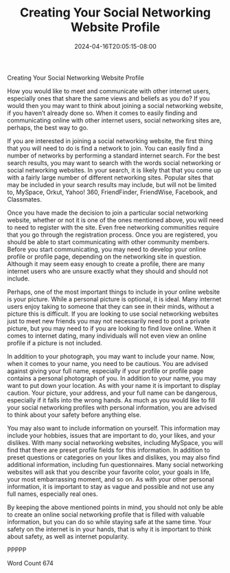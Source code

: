 ﻿---
title: "Creating Your Social Networking Website Profile"
date: 2024-04-16T20:05:15-08:00
description: "Social Networking Tips for Web Success"
featured_image: "/images/Social Networking.jpg"
tags: ["Social Networking"]
---

Creating Your Social Networking Website Profile

How you would like to meet and communicate with other internet users, especially ones that share the same views and beliefs as you do? If you would then you may want to think about joining a social networking website, if you haven’t already done so. When it comes to easily finding and communicating online with other internet users, social networking sites are, perhaps, the best way to go.

If you are interested in joining a social networking website, the first thing that you will need to do is find a network to join. You can easily find a number of networks by performing a standard internet search. For the best search results, you may want to search with the words social networking or social networking websites.  In your search, it is likely that that you come up with a fairly large number of different networking sites.  Popular sites that may be included in your search results may include, but will not be limited to, MySpace, Orkut, Yahoo! 360, FriendFinder, FriendWise, Facebook, and Classmates.

Once you have made the decision to join a particular social networking website, whether or not it is one of the ones mentioned above, you will need to need to register with the site.  Even free networking communities require that you go through the registration process. Once you are registered, you should be able to start communicating with other community members.  Before you start communicating, you may need to develop your online profile or profile page, depending on the networking site in question. Although it may seem easy enough to create a profile, there are many internet users who are unsure exactly what they should and should not include.

Perhaps, one of the most important things to include in your online website is your picture. While a personal picture is optional, it is ideal. Many internet users enjoy taking to someone that they can see in their minds, without a picture this is difficult.  If you are looking to use social networking websites just to meet new friends you may not necessarily need to post a private picture, but you may need to if you are looking to find love online. When it comes to internet dating, many individuals will not even view an online profile if a picture is not included.

In addition to your photograph, you may want to include your name.  Now, when it comes to your name, you need to be cautious.  You are advised against giving your full name, especially if your profile or profile page contains a personal photograph of you.  In addition to your name, you may want to put down your location.  As with your name it is important to display caution.  Your picture, your address, and your full name can be dangerous, especially if it falls into the wrong hands. As much as you would like to fill your social networking profiles with personal information, you are advised to think about your safety before anything else.

You may also want to include information on yourself. This information may include your hobbies, issues that are important to do, your likes, and your dislikes.  With many social networking websites, including MySpace, you will find that there are preset profile fields for this information. In addition to preset questions or categories on your likes and dislikes, you may also find additional information, including fun questionnaires.  Many social networking websites will ask that you describe your favorite color, your goals in life, your most embarrassing moment, and so on. As with your other personal information, it is important to stay as vague and possible and not use any full names, especially real ones.

By keeping the above mentioned points in mind, you should not only be able to create an online social networking profile that is filled with valuable information, but you can do so while staying safe at the same time.  Your safety on the internet is in your hands, that is why it is important to think about safety, as well as internet popularity.  

PPPPP

Word Count 674

